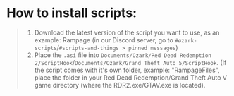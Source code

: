 # How to install scripts:
> 1. Download the latest version of the script you want to use, as an example: Rampage (in our Discord server, go to `#øzark-scripts`/`#scripts-and-things > pinned messages`)
> 2. Place the `.asi` file into `Documents/Ozark/Red Dead Redemption 2/ScriptHook`/`Documents/Ozark/Grand Theft Auto 5/ScriptHook`. (If the script comes with it's own folder, example: "RampageFiles", place the folder in your Red Dead Redemption/Grand Theft Auto V game directory (where the RDR2.exe/GTAV.exe is located).
